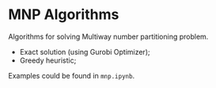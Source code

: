 # MNP Algorithms
Algorithms for solving Multiway number partitioning problem.

- Exact solution (using Gurobi Optimizer);
- Greedy heuristic;

Examples could be found in `mnp.ipynb`.
